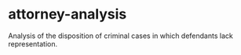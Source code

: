# attorney-analysis
Analysis of the disposition of criminal cases in which defendants lack representation.
